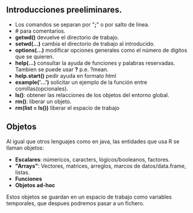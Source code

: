 ## Introducciones preeliminares.
- Los comandos se separan por "__;__" o por salto de linea.
- \# para comentarios.
- __getwd()__ devuelve el directorio de trabajo.
- __setwd(...)__ cambia el directorio de trabajo al introducido.
- __options(...)__ modificar opciones generales como el número de dígitos que se quieren.
- __help(...)__ consultar la ayuda de funciones y palabras reservadas. Tambien se puede usar __?__ p.e. ?mean.
- __help.start()__ pedir ayuda en formato html
- __example('...')__ solicitar un ejemplo de la función entre comillas(opcionales).
- __ls()__: obtener las relacciones de los objetos del entorno global.
- __rm()__: liberar un objeto.
- __rm(list = ls())__ liberar el espacio de trabajo

## Objetos
Al igual que otros lenguajes como en java, las entidades que usa R se llaman objetos:
- __Escalares__: númericos, caracters, lógicos/booleanos, factores.
- __"Arrays"__: Vectores, matrices, arreglos, marcos de datos/data.frame, listas.
- __Funciones__
- __Objetos ad-hoc__


Estos objetos se guardan en un espacio de trabajo como variables temporales, que despues podremos pasar a un fichero.



